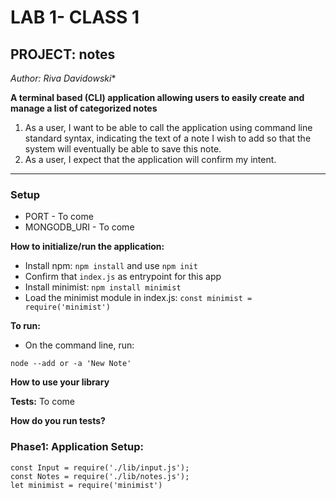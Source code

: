 # LAB 1- CLASS 1
## PROJECT: notes

*Author: Riva Davidowski**

**A terminal based (CLI) application allowing users to easily create and manage a list of categorized notes**

1. As a user, I want to be able to call the application using command line standard syntax, indicating the text of a note I wish to add so that the system will eventually be able to save this note.
2. As a user, I expect that the application will confirm my intent.

-----------------------

### Setup


- PORT - To come
- MONGODB_URI - To come

**How to initialize/run the application:**

- Install npm: `npm install` and use  `npm init`
- Confirm that `index.js` as entrypoint for this app
- Install minimist: `npm install minimist`
- Load the minimist module in index.js:
 `const minimist = require('minimist')`

**To run:**
- On the command line, run:

`node --add or -a 'New Note'`


**How to use your library**

**Tests:** To come

**How do you run tests?**



### Phase1: Application Setup:

```
const Input = require('./lib/input.js');
const Notes = require('./lib/notes.js');
let minimist = require('minimist')

```
